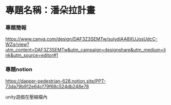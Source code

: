 # 專題名稱：潘朵拉計畫  
### 專題簡報  
https://www.canva.com/design/DAF3Z3SEMTw/sulydiAA8XUJosUdcC-WZg/view?utm_content=DAF3Z3SEMTw&utm_campaign=designshare&utm_medium=link&utm_source=editor#1  
### 專題notion  
https://dapper-pedestrian-628.notion.site/PPT-73da79b912e64cf79f68c524db248e78  

unity遊戲在壓縮檔內
